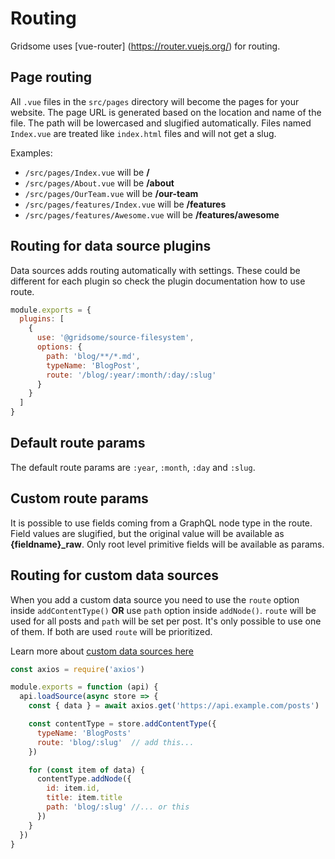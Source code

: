 # Routing

Gridsome uses [vue-router] (https://router.vuejs.org/) for routing.


## Page routing

All `.vue` files in the `src/pages` directory will become the pages for your
website. The page URL is generated based on the location and name of the file. The path will be lowercased and slugified automatically. Files named `Index.vue` are treated like `index.html` files and will not get a slug.

Examples:

- `/src/pages/Index.vue` will be **/**
- `/src/pages/About.vue` will be **/about**
- `/src/pages/OurTeam.vue` will be **/our-team**
- `/src/pages/features/Index.vue` will be **/features**
- `/src/pages/features/Awesome.vue` will be **/features/awesome**


## Routing for data source plugins

Data sources adds routing automatically with settings. These could be different for each plugin so check the plugin documentation how to use route.

```js
module.exports = {
  plugins: [
    {
      use: '@gridsome/source-filesystem',
      options: {
        path: 'blog/**/*.md',
        typeName: 'BlogPost',
        route: '/blog/:year/:month/:day/:slug'
      }
    }
  ]
}
```

## Default route params
The default route params are `:year`, `:month`, `:day` and `:slug`. 


## Custom route params
It is possible to use fields coming from a GraphQL node type in the route. Field values are slugified, but the original value will be available as **{fieldname}_raw**. Only root level primitive fields will be available as params.


## Routing for custom data sources
When you add a custom data source you need to use the `route` option inside `addContentType()` **OR** use `path` option inside `addNode()`. `route` will be used for all posts and `path` will be set per post. It's only possible to use one of them. If both are used `route` will be prioritized.

Learn more about [custom data sources here](/docs/data-custom)

```js
const axios = require('axios')

module.exports = function (api) {
  api.loadSource(async store => {
    const { data } = await axios.get('https://api.example.com/posts')

    const contentType = store.addContentType({
      typeName: 'BlogPosts'
      route: 'blog/:slug'  // add this...
    })

    for (const item of data) {
      contentType.addNode({
        id: item.id,
        title: item.title
        path: 'blog/:slug' //... or this
      })
    }
  })
}
```


